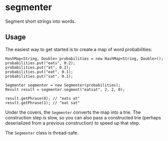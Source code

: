 # segmenter

Segment short strings into words.

## Usage

The easiest way to get started is to create a map of word
probabilities:

```
HashMap<String, Double> probabilities = new HashMap<String, Double>();
probabilities.put("eats", 0.2);
probabilities.put("at", 0.2);
probabilities.put("eat", 0.1);
probabilities.put("sat", 0.1);

Segmenter segmenter = new Segmenter(probabilities);
Result result = segmenter.segment("eatsat", 2, 2, 0);

result.getPhrase(0); // "eats at"
result.getPhrase(1); // "eat sat"
```

Under the covers, the `Segmenter` converts the map into a trie. The
construction step is slow, so you can also pass a constructed trie
(perhaps deserialized from a previous construction) to speed up
that step.

The `Segmenter` class is thread-safe.
